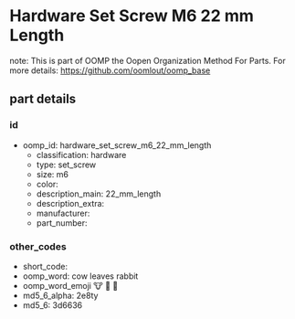 # Hardware Set Screw M6 22 mm Length  

note: This is part of OOMP the Oopen Organization Method For Parts. For more details: https://github.com/oomlout/oomp_base

##  part details





### id
* oomp_id: hardware_set_screw_m6_22_mm_length
  * classification: hardware
  * type: set_screw
  * size: m6
  * color: 
  * description_main: 22_mm_length
  * description_extra: 
  * manufacturer: 
  * part_number: 

### other_codes
* short_code: 
* oomp_word: cow leaves rabbit
* oomp_word_emoji :cow: :leaves: :rabbit:
* md5_6_alpha: 2e8ty
* md5_6: 3d6636